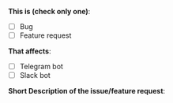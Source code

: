 **This is (check only one)**:
- [ ] Bug
- [ ] Feature request

**That affects**:
- [ ] Telegram bot
- [ ] Slack bot

**Short Description of the issue/feature request**:
